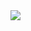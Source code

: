 <!DOCTYPE html>
<html lang="en">
  <head>
    <meta charset="UTF-8">
    <meta name="viewport" content="width=device-width, initial-scale=1.0"> 
    
  </head>

  <body>
    <picture>
      <img src="https://github.com/user-attachments/assets/1f76f33e-2182-4b1e-8b65-7112ca374f64"  style="width:auto;">
    </picture>
  </body>


</html>
